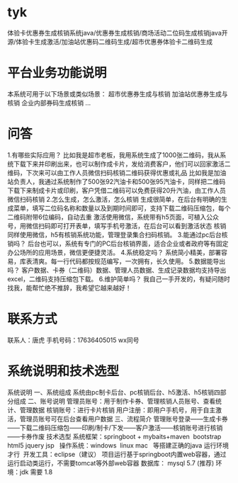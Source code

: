 # tyk
体验卡优惠券生成核销系统java/优惠券生成核销/商场活动二位码生成核销java开源/体验卡生成激活/加油站优惠码二维码生成/超市优惠券体验卡二维码生成
# 平台业务功能说明
本系统可用于以下场景或类似场景：
超市优惠券生成与核销
加油站优惠券生成与核销
企业内部券码生成核销
...
# 问答
1.有哪些实际应用？
	比如我是超市老板，我用系统生成了1000张二维码，我从系统下载下来并印刷出来，也可以制作成卡片，发给消费客户，他们可以回家激活二维码，下次来可以由工作人员微信扫码核销二维码获得优惠或礼品
	比如我是加油站负责人，我通过系统制作了500张92汽油卡和500张95汽油卡，同样把二维码下载下来制成卡片或印刷，客户凭借二维码可以免费获得20升汽油，由工作人员微信扫码核销
2.怎么生成，怎么激活，怎么核销
生成很简单，在后台有明确的生成菜单，填写二位码名称和数量以及到期时间即可，支持下载二维码压缩包，每个二维码附带6位编码，自动去重
激活使用微信，系统带有h5页面，可植入公众号，用微信扫码即可打开表单，填写手机号激活，在后台可以看到激活状态
核销同样使用微信，h5有核销系统功能，管理登录集合扫码核销。
3.能通过pc后台核销吗？
后台也可以，系统有专门的PC后台核销界面，适合企业或者政府等有固定办公场所的应用场景，微信更便捷灵活。
4.系统稳定吗？
系统简小精美，部署容易，库表清爽。每一行代码都按规范编写，一次拥有，长久使用。
5.数据能导出吗？
客户数据、卡券（二维码）数据、管理人员数据、生成记录数据均支持导出excel，二维码支持压缩包下载。
6.维护简单吗？
我自己一手开发的，有疑问随时找我，能帮忙绝不推辞，我希望它越来越好！
# 联系方式
联系人：唐虎
手机号码：17636405015
wx同号
# 系统说明和技术选型
系统说明
一、系统组成
系统由pc制卡后台、pc核销后台、h5激活、h5核销四部分组成
二、账号说明
管理员账号：用于制作卡券、管理核销人员账号、查看统计、管理数据
核销账号：进行卡片核销
用户注册：即用户手机号，用于自主激活，管理员账号可在后台查看用户数据
三、流程简介
管理账号登录——生成卡券——下载二维码压缩包——印刷/制卡/下发——客户激活——核销账号进行核销——卡券作废
技术选型
系统框架：springboot + mybaits+maven  bootstrap html5 jquery jsp  
操作系统：windows  linux mac   等搭建正确的java 运行环境才行 
开发工具：eclipse（建议）
项目运行基于springboot内置web容器，通过运行启动类运行，不需要tomcat等外部web容器
数据库： mysql 5.7 (推荐)
环境：jdk 需要 1.8
